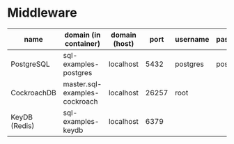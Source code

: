 # Middleware

| name          | domain (in container)         | domain (host) | port  | username | password | database | admin                 | 
|---------------|-------------------------------|---------------|-------|----------|----------|----------|-----------------------| 
| PostgreSQL    | sql-examples-postgres         | localhost     | 5432  | postgres | postgres | examples |                       | 
| CockroachDB   | master.sql-examples-cockroach | localhost     | 26257 | root     |          | examples | http://localhost:8080 | 
| KeyDB (Redis) | sql-examples-keydb            | localhost     | 6379  |          |          |          |                       | 

